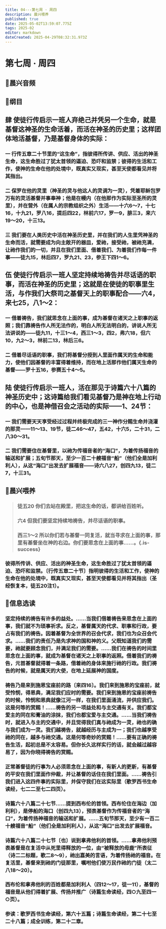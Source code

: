 ```yaml
---
title: 04---第七周 · 周四
description: 晨兴喂养
published: true
date: 2025-05-02T13:59:07.775Z
tags: 2025-02
editor: markdown
dateCreated: 2025-04-29T08:32:31.973Z
---
```


# 第七周 · 周四
## 🎵晨兴音频

## 📖纲目

## 肆   使徒行传启示一班人弃绝己并凭另一个生命，就是基督这神圣的生命活着，而活在神圣的历史里；这样团体地活基督，乃是基督身体的实际：

### 一   行传五章二十节里的“这生命”，指彼得所传讲、供应、活出的神圣生命，这生命胜过了犹太首领的逼迫、恐吓和监禁；彼得的生活和工作，使神的生命在他的处境中，既真实又现实，甚至天使都看见并将其指出。

### 二   保罗在他的灵里（神圣的灵与他这人的灵调为一灵），凭着耶稣包罗万有的灵活基督并事奉神；他是在幔内（在他那作为实际至圣所的灵里），并在营外（在属人的宗教组织之外）生活——十六6～7，十七16，十九21，罗八16，提后四22，林前六17，罗一9，腓三3，来六19～20，十三13。

### 三   我们要在人类历史中活在神圣历史里，并在我们的人生里凭神圣的生命而活，就需要成为向主敞开的器皿，爱祂，接受祂，被祂充满，让祂作我们的一切，并且在我们里面、借着我们、为着我们作每一件事——徒九15，林后四7，罗九21、23，参王下四1～6。

## 伍   使徒行传启示一班人坚定持续地祷告并尽话语的职事，而活在神圣的历史里；这就是在使徒的职事里生活，与作我们大祭司之基督天上的职事配合——六4，来七25，八1～2：

### 一   借着祷告，我们就思念在上面的事，成为基督在诸天之上职事的返照；我们靠祷告作人所无法作的，明白人所无法明白的，讲说人所无法讲说的——徒九11，十三1～4，西三1～3，四2，弗六18，但六10，九2～3，林前二13，林后三6。

### 二   借着尽话语的职事，我们将基督分授到人里面作属天的生命和能力，使他们因基督的丰富得着维持，而在地上活那作他们属天生命的基督——罗十五16，参赛五十4～5。

## 陆   使徒行传启示一班人，活在那见于诗篇六十八篇的神圣历史中；这诗篇给我们看见基督乃是神在地上行动的中心，也是神借召会之活动的实际——1、24节：

### 一   我们需要天天享受经过过程并终极完成的三一神作分赐生命并浇灌的那灵——11～13、19节，徒二46～47，五42，十六5，二十31，二八30～31。

### 二   我们需要住在基督里，以祂为传福音者的“海口”，为着传扬福音的输送和扩展；五旬节那天，至少一百二十艘福音“船”（他们全是加利利人），从这“海口”出发去扩展福音——诗六八27，创四九13，徒二7，十三31。

## 📖晨兴喂养

>### 徒五20    你们去站在殿里，把这生命的话，都讲给百姓听。
>
>### 六4    但我们要坚定持续地祷告，并尽话语的职事。
>
>### 西三1～2    所以你们若与基督一同复活，就当寻求在上面的事，那里有基督坐在神的右边。你们要思念在上面的事……。{.is-success}

### 彼得所传讲、供应、活出的神圣生命，这生命胜过了犹太首领的逼迫、恐吓和监禁。〔行传五章二十节〕指明彼得的生活和工作，使神的生命在他的处境中，既真实又现实，甚至天使都看见并将其指出（圣经恢复本，徒五20注1）。

## 📖信息选读

### 坚定持续的祷告有许多的益处。……当我们借着祷告来思念在上面的事，我们就不为琐事祈求。反之，基督属天的代求、职事和行政，要占有我们的祷告。因着基督为全世界的召会代求，我们也为众召会代求。……我们的责任乃是先求神的国和神的义。父既知道我们的需要，祂就要顾念我们，并满足我们的需要。……我们在祷告的时间里思念在上面的事，就成为基督在诸天之上职事的返照。借着我们的祷告，元首基督就得着一条路，借着祂的身体来施行祂的行政。我们祷告的时候，就是属天的大使，在地上延展神的国度。

### 祷告乃是来到施恩宝座前的路〔来四16〕。我们来到施恩的宝座前，就受怜悯，得恩典，满足我们应时的需要。我们来到施恩的宝座前祷告的时候，怜悯和恩典就像江河一样，在我们里面涌流，并供应我们。这是何等的赏赐！……祷告的另一项益处和与主交通有关。我们都宝爱主的同在和膏油的涂抹，我们也都宝爱与主交通。……当我们祷告时，就进入与主的交通中，并且觉得我们真与祂成为一灵，祂也的确与我们成为一灵。我们越祷告，就越经历与主成为一；我们也越享受祂的同在，越多与祂交通。这是何等奇妙的赏赐！……要有正确的祷告生活，起初总是不太容易。但你长久这样实行的话，就会越过越容易了，因为你晓得祷告的赏赐。

### 正常基督徒的行事为人必须思念在上面的事，有新人的更新，有基督的平安在我们里面作仲裁，并让基督的话住在我们里面。……祷告引我们进入这四件事的实际里，并保守我们在这实际里（歌罗西书生命读经，七二二至七二四页）。

### 诗篇六十八篇二十七节……提到西布伦的首领。西布伦住在海边（加利利），是停船的海口（创四九13），预表基督作为传福音者的“海口”，为着传扬神福音的输送和扩展。……五旬节那天，至少有一百二十艘福音“船”（他们全是加利利人），从这“海口”出发去扩展福音。

### 诗篇六十八篇二十七节〔也〕说到拿弗他利的首领。……拿弗他利预表基督是在复活中从死里得释放的一位，由“被释放的母鹿”所表征（诗二二标题，歌二8～9），祂出嘉美的言语，为着传扬祂的福音。在复活里，基督来到祂的门徒那里，嘱咐他们使万民作祂的门徒（太二八18～20）。

### 西布伦和拿弗他利的百姓都是加利利人（四12～17，徒一11），基督的福音是从他们得着扩展、传扬并推广（诗篇生命读经，四○九至四一○页）。

### 参读：歌罗西书生命读经，第六十五篇；诗篇生命读经，第二十七至二十八篇；成全训练，第二十二章。
<!-- Google tag (gtag.js) -->
<script async src="https://www.googletagmanager.com/gtag/js?id=G-1P8709Z16T"></script>
<script>
  window.dataLayer = window.dataLayer || [];
  function gtag(){dataLayer.push(arguments);}
  gtag('js', new Date());

  gtag('config', 'G-1P8709Z16T');
</script>